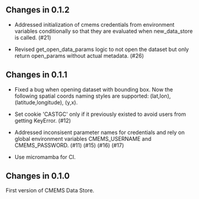 ## Changes in 0.1.2 

- Addressed initialization of cmems credentials from environment variables conditionally
  so that they are evaluated when new_data_store is called. (#21)

- Revised get_open_data_params logic to not open the dataset but only return 
  open_params without actual metadata. (#26)

## Changes in 0.1.1

- Fixed a bug when opening dataset with bounding box. Now the following spatial coords naming 
  styles are supported: (lat,lon), (latitude,longitude), (y,x).

- Set cookie 'CASTGC' only if it previously existed to avoid users from getting KeyError. (#12)

- Addressed inconsisent parameter names for credentials and rely on global environment 
  variables CMEMS_USERNAME and CMEMS_PASSWORD. (#11) (#15) (#16) (#17)

- Use micromamba for CI.

## Changes in 0.1.0

First version of CMEMS Data Store.
